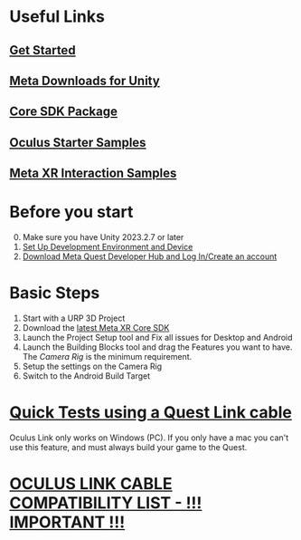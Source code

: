 # Useful Links
## [Get Started](https://developer.oculus.com/documentation/unity/unity-gs-overview/)

## [Meta Downloads for Unity](https://developer.oculus.com/downloads/unity/)

## [Core SDK Package](https://developer.oculus.com/downloads/package/meta-xr-core-sdk/)

## [Oculus Starter Samples](https://developer.oculus.com/documentation/unity/unity-starter-samples/)

## [Meta XR Interaction Samples](https://assetstore.unity.com/packages/tools/integration/meta-xr-interaction-sdk-ovr-samples-268521)

# Before you start
0. Make sure you have Unity 2023.2.7 or later
1. [Set Up Development Environment and Device](https://developer.oculus.com/documentation/unity/unity-env-device-setup/)
2. [Download Meta Quest Developer Hub and Log In/Create an account](https://developer.oculus.com/documentation/unity/unity-quickstart-mqdh/)


# Basic Steps
1. Start with a URP 3D Project
2. Download the [latest Meta XR Core SDK](https://assetstore.unity.com/packages/tools/integration/meta-xr-core-sdk-269169)
3. Launch the Project Setup tool and Fix all issues for Desktop and Android
4. Launch the Building Blocks tool and drag the Features you want to have. The *Camera Rig* is the minimum requirement.
5. Setup the settings on the Camera Rig
6. Switch to the Android Build Target

# [Quick Tests using a Quest Link cable](https://developer.oculus.com/documentation/unity/unity-link/)
Oculus Link only works on Windows (PC). If you only have a mac you can't use this feature, and must always build your game to the Quest.

# [OCULUS LINK CABLE COMPATIBILITY LIST - !!! IMPORTANT !!!](https://docs.google.com/spreadsheets/d/1ZamZ1z356On28UcNl0vQdzWvgbmFSyb7spFpxi187ag/edit#gid=0)



